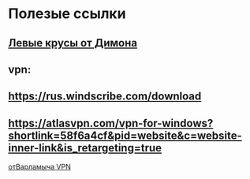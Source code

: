 # Полeзые ссылки

[Левые крусы от Димона](https://s1.sliwbl.com/)
---
vpn:
---
https://rus.windscribe.com/download 
---
https://atlasvpn.com/vpn-for-windows?shortlink=58f6a4cf&pid=website&c=website-inner-link&is_retargeting=true
---
[отВарламыча VPN](https://order.surfshark.com/)
